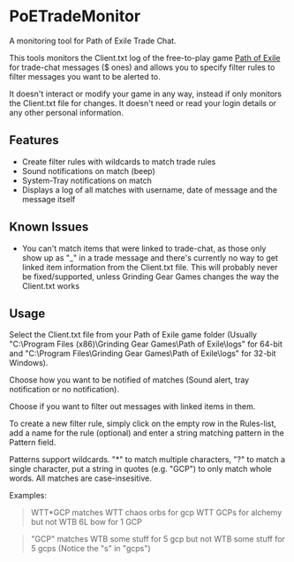 PoETradeMonitor
===============

A monitoring tool for Path of Exile Trade Chat.

This tools monitors the Client.txt log of the free-to-play game [Path of Exile](http://www.pathofexile.com) for trade-chat messages ($ ones) and allows you to specify filter rules to filter messages you want to be alerted to.

It doesn't interact or modify your game in any way, instead if only monitors the Client.txt file for changes. It doesn't need or read your login details or any other personal information.

Features
--------
- Create filter rules with wildcards to match trade rules
- Sound notifications on match (beep)
- System-Tray notifications on match
- Displays a log of all matches with username, date of message and the message itself

Known Issues
------------
- You can't match items that were linked to trade-chat, as those only show up as "_" in a trade message and there's currently no way to get linked item information from the Client.txt file. This will probably never be fixed/supported, unless Grinding Gear Games changes the way the Client.txt works

Usage
-----
Select the Client.txt file from your Path of Exile game folder (Usually "C:\Program Files (x86)\Grinding Gear Games\Path of Exile\logs" for 64-bit and "C:\Program Files\Grinding Gear Games\Path of Exile\logs" for 32-bit Windows).

Choose how you want to be notified of matches (Sound alert, tray notification or no notification).

Choose if you want to filter out messages with linked items in them.

To create a new filter rule, simply click on the empty row in the Rules-list, add a name for the rule (optional) and enter a string matching pattern in the Pattern field.

Patterns support wildcards. "*" to match multiple characters, "?" to match a single character, put a string in quotes (e.g. "GCP") to only match whole words. All matches are case-insesitive.

Examples:
> WTT*GCP
matches
> WTT chaos orbs for gcp
> WTT GCPs for alchemy
but not
>WTB 6L bow for 1 GCP

>"GCP"
matches
>WTB some stuff for 5 gcp
but not
>WTB some stuff for 5 gcps
(Notice the "s" in "gcps")